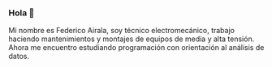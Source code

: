 ### Hola 👋

Mi nombre es Federico Airala, soy técnico electromecánico, trabajo haciendo mantenimientos y montajes de equipos de media y alta tensión.
Ahora me encuentro estudiando programación con orientación al análisis de datos.

<!--
**FedeAirala/FedeAirala** is a ✨ _special_ ✨ repository because its `README.md` (this file) appears on your GitHub profile.

Here are some ideas to get you started:

- 🔭 I’m currently working on ...
- 🌱 I’m currently learning ...
- 👯 I’m looking to collaborate on ...
- 🤔 I’m looking for help with ...
- 💬 Ask me about ...
- 📫 How to reach me: ...
- 😄 Pronouns: ...
- ⚡ Fun fact: ...
-->
